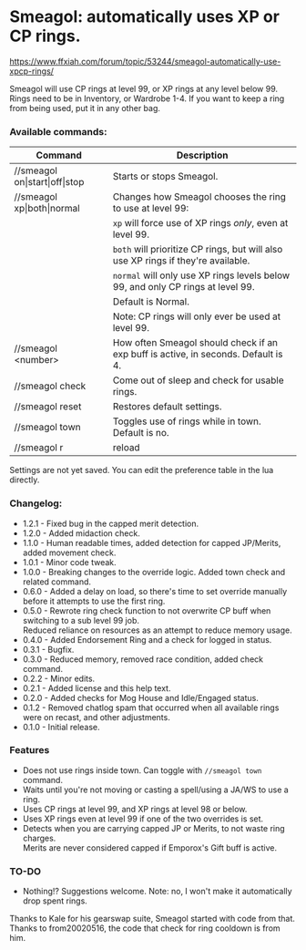 # Smeagol: automatically uses XP or CP rings.

https://www.ffxiah.com/forum/topic/53244/smeagol-automatically-use-xpcp-rings/

Smeagol will use CP rings at level 99, or XP rings at any level below 99.
Rings need to be in Inventory, or Wardrobe 1-4. If you want to keep a ring from being used, put it in any other bag.

### Available commands:
| Command | Description |
|---|---|
|//smeagol on\|start\|off\|stop | Starts or stops Smeagol.|  
|//smeagol xp\|both\|normal | Changes how Smeagol chooses the ring to use at level 99:|
||`xp` will force use of XP rings _only_, even at level 99.|
||`both` will prioritize CP rings, but will also use XP rings if they're available.|
||`normal` will only use XP rings levels below 99, and only CP rings at level 99.|
||Default is Normal.|
||Note: CP rings will only ever be used at level 99.|
|//smeagol \<number\>| How often Smeagol should check if an exp buff is active, in seconds. Default is 4.|  
|//smeagol check| Come out of sleep and check for usable rings.|  
|//smeagol reset| Restores default settings.|  
|//smeagol town| Toggles use of rings while in town. Default is no.|
|//smeagol r|reload|u|unload| - Reloads/unloads Smeagol.|  

Settings are not yet saved. You can edit the preference table in the lua directly.

### Changelog:
- 1.2.1 - Fixed bug in the capped merit detection.
- 1.2.0 - Added midaction check.
- 1.1.0 - Human readable times, added detection for capped JP/Merits, added movement check.
- 1.0.1 - Minor code tweak.
- 1.0.0 - Breaking changes to the override logic. Added town check and related command.
- 0.6.0 - Added a delay on load, so there's time to set override manually before it attempts to use the first ring.
- 0.5.0 - Rewrote ring check function to not overwrite CP buff when switching to a sub level 99 job.  
          Reduced reliance on resources as an attempt to reduce memory usage.
- 0.4.0 - Added Endorsement Ring and a check for logged in status.  
- 0.3.1 - Bugfix.  
- 0.3.0 - Reduced memory, removed race condition, added check command.  
- 0.2.2 - Minor edits.  
- 0.2.1 - Added license and this help text.  
- 0.2.0 - Added checks for Mog House and Idle/Engaged status.  
- 0.1.2 - Removed chatlog spam that occurred when all available rings were on recast, and other adjustments.  
- 0.1.0 - Initial release.  

### Features
- Does not use rings inside town. Can toggle with `//smeagol town` command.
- Waits until you're not moving or casting a spell/using a JA/WS to use a ring.
- Uses CP rings at level 99, and XP rings at level 98 or below.
- Uses XP rings even at level 99 if one of the two overrides is set.
- Detects when you are carrying capped JP or Merits, to not waste ring charges.  
Merits are never considered capped if Emporox's Gift buff is active.

### TO-DO
- Nothing!? Suggestions welcome.
Note: no, I won't make it automatically drop spent rings.

Thanks to Kale for his gearswap suite, Smeagol started with code from that.  
Thanks to from20020516, the code that check for ring cooldown is from him.  
